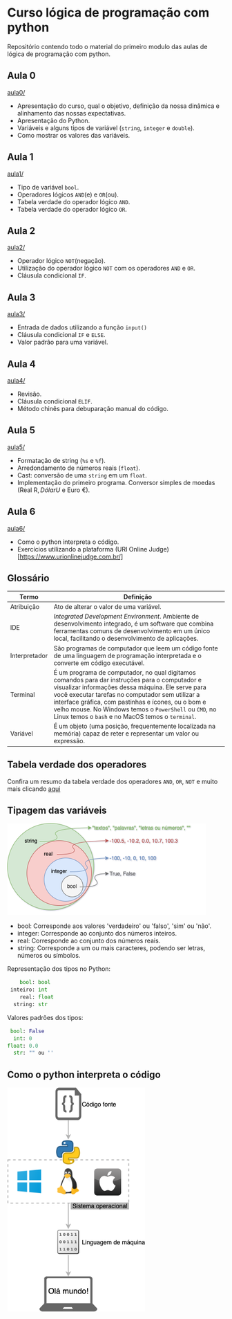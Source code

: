 # Curso lógica de programação com python

Repositório contendo todo o material do primeiro modulo das aulas de lógica de programação com python.

## Aula 0
[aula0/](aula0/)

- Apresentação do curso, qual o objetivo, definição da nossa dinâmica e alinhamento das nossas expectativas.
- Apresentação do Python.
- Variáveis e alguns tipos de variável (`string`, `integer` e `double`).
- Como mostrar os valores das variáveis.

## Aula 1
[aula1/](aula1/)

- Tipo de variável `bool`.
- Operadores lógicos `AND`(e) e `OR`(ou).
- Tabela verdade do operador lógico `AND`.
- Tabela verdade do operador lógico `OR`.

## Aula 2
[aula2/](aula2/)

- Operador lógico `NOT`(negação).
- Utilização do operador lógico `NOT` com os operadores `AND` e `OR`.
- Cláusula condicional `IF`.

## Aula 3
[aula3/](aula3/)

- Entrada de dados utilizando a função `input()`
- Cláusula condicional `IF` e `ELSE`.
- Valor padrão para uma variável.

## Aula 4
[aula4/](aula4/)

- Revisão.
- Cláusula condicional `ELIF`.
- Método chinês para debuparação manual do código.

## Aula 5
[aula5/](aula5/)

- Formatação de string (`%s` e `%f`).
- Arredondamento de números reais (`float`).
- Cast: conversão de uma `string` em um `float`.
- Implementação do primeiro programa. Conversor simples de moedas (Real R$, Dólar U$ e Euro €).

## Aula 6
[aula6/](aula6/)

- Como o python interpreta o código.
- Exercícios utilizando a plataforma (URI Online Judge)[https://www.urionlinejudge.com.br/]

## Glossário

| Termo         | Definição |
| ------------- | --------- |
| Atribuição    | Ato de alterar o valor de uma variável. |
| IDE           | _*I*ntegrated *D*evelopment *E*nvironment_. Ambiente de desenvolvimento integrado, é um software que combina ferramentas comuns de desenvolvimento em um único local, facilitando o desenvolvimento de aplicações. |
| Interpretador | São programas de computador que leem um código fonte de uma linguagem de programação interpretada e o converte em código executável. |
| Terminal      | É um programa de computador, no qual digitamos comandos para dar instruções para o computador e visualizar informações dessa máquina. Ele serve para você executar tarefas no computador sem utilizar a interface gráfica, com pastinhas e ícones, ou o bom e velho mouse. No Windows temos o `PowerShell` ou `CMD`, no Linux temos o `bash` e no MacOS temos o `terminal`.
| Variável      | É um objeto (uma posição, frequentemente localizada na memória) capaz de reter e representar um valor ou expressão. |

## Tabela verdade dos operadores

Confira um resumo da tabela verdade dos operadores `AND`, `OR`, `NOT` e muito mais clicando [aqui](tabela_verdade_operadores.md)

## Tipagem das variáveis

![](imagens/tipos.png)

-    bool: Corresponde aos valores 'verdadeiro' ou 'falso', 'sim' ou 'não'.
- integer: Corresponde ao conjunto dos números inteiros.
-    real: Corresponde ao conjunto dos números reais.
-  string: Corresponde a um ou mais caracteres, podendo ser letras, números ou símbolos.

Representação dos tipos no Python:

```Python
    bool: bool
 inteiro: int
    real: float
  string: str
```

Valores padrões dos tipos:

```Python
 bool: False
  int: 0
float: 0.0
  str: "" ou ''
```

## Como o python interpreta o código

![](imagens/como_o_python_interpreta_o_codigo.png)

